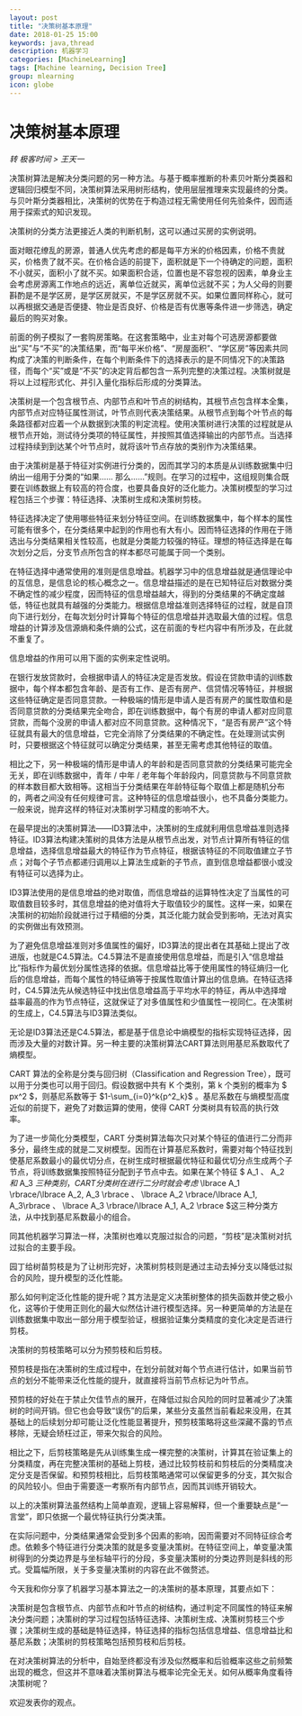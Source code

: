 ```yaml
---
layout: post
title: "决策树基本原理"
date: 2018-01-25 15:00
keywords: java,thread
description: 机器学习
categories: [MachineLearning]
tags: [Machine learning, Decision Tree]
group: mlearning
icon: globe
---
```


<!-- more -->

# 决策树基本原理

_转 极客时间 > 王天一_


决策树算法是解决分类问题的另一种方法。与基于概率推断的朴素贝叶斯分类器和逻辑回归模型不同，决策树算法采用树形结构，使用层层推理来实现最终的分类。与贝叶斯分类器相比，决策树的优势在于构造过程无需使用任何先验条件，因而适用于探索式的知识发现。

决策树的分类方法更接近人类的判断机制，这可以通过买房的实例说明。

面对眼花缭乱的房源，普通人优先考虑的都是每平方米的价格因素，价格不贵就买，价格贵了就不买。在价格合适的前提下，面积就是下一个待确定的问题，面积不小就买，面积小了就不买。如果面积合适，位置也是不容忽视的因素，单身业主会考虑房源离工作地点的远近，离单位近就买，离单位远就不买；为人父母的则要斟酌是不是学区房，是学区房就买，不是学区房就不买。如果位置同样称心，就可以再根据交通是否便捷、物业是否良好、价格是否有优惠等条件进一步筛选，确定最后的购买对象。

前面的例子模拟了一套购房策略。在这套策略中，业主对每个可选房源都要做出“买”与“不买”的决策结果，而“每平米价格”、“房屋面积”、“学区房”等因素共同构成了决策的判断条件，在每个判断条件下的选择表示的是不同情况下的决策路径，而每个“买”或是“不买”的决定背后都包含一系列完整的决策过程。决策树就是将以上过程形式化、并引入量化指标后形成的分类算法。

决策树是一个包含根节点、内部节点和叶节点的树结构，其根节点包含样本全集，内部节点对应特征属性测试，叶节点则代表决策结果。从根节点到每个叶节点的每条路径都对应着一个从数据到决策的判定流程。使用决策树进行决策的过程就是从根节点开始，测试待分类项的特征属性，并按照其值选择输出的内部节点。当选择过程持续到到达某个叶节点时，就将该叶节点存放的类别作为决策结果。

由于决策树是基于特征对实例进行分类的，因而其学习的本质是从训练数据集中归纳出一组用于分类的“如果......  那么......”规则。在学习的过程中，这组规则集合既要在训练数据上有较高的符合度，也要具备良好的泛化能力。决策树模型的学习过程包括三个步骤：特征选择、决策树生成和决策树剪枝。

特征选择决定了使用哪些特征来划分特征空间。在训练数据集中，每个样本的属性可能有很多个，在分类结果中起到的作用也有大有小。因而特征选择的作用在于筛选出与分类结果相关性较高，也就是分类能力较强的特征。理想的特征选择是在每次划分之后，分支节点所包含的样本都尽可能属于同一个类别。

在特征选择中通常使用的准则是信息增益。机器学习中的信息增益就是通信理论中的互信息，是信息论的核心概念之一。信息增益描述的是在已知特征后对数据分类不确定性的减少程度，因而特征的信息增益越大，得到的分类结果的不确定度越低，特征也就具有越强的分类能力。根据信息增益准则选择特征的过程，就是自顶向下进行划分，在每次划分时计算每个特征的信息增益并选取最大值的过程。信息增益的计算涉及信源熵和条件熵的公式，这在前面的专栏内容中有所涉及，在此就不重复了。

信息增益的作用可以用下面的实例来定性说明。

在银行发放贷款时，会根据申请人的特征决定是否发放。假设在贷款申请的训练数据中，每个样本都包含年龄、是否有工作、是否有房产、信贷情况等特征，并根据这些特征确定是否同意贷款。一种极端的情形是申请人是否有房产的属性取值和是否同意贷款的分类结果完全吻合，即在训练数据中，每个有房的申请人都对应同意贷款，而每个没房的申请人都对应不同意贷款。这种情况下，“是否有房产”这个特征就具有最大的信息增益，它完全消除了分类结果的不确定性。在处理测试实例时，只要根据这个特征就可以确定分类结果，甚至无需考虑其他特征的取值。

相比之下，另一种极端的情形是申请人的年龄和是否同意贷款的分类结果可能完全无关，即在训练数据中，青年  /  中年  /  老年每个年龄段内，同意贷款与不同意贷款的样本数目都大致相等。这相当于分类结果在年龄特征每个取值上都是随机分布的，两者之间没有任何规律可言。这种特征的信息增益很小，也不具备分类能力。一般来说，抛弃这样的特征对决策树学习精度的影响不大。

在最早提出的决策树算法——ID3算法中，决策树的生成就利用信息增益准则选择特征。ID3算法构建决策树的具体方法是从根节点出发，对节点计算所有特征的信息增益，选择信息增益最大的特征作为节点特征，根据该特征的不同取值建立子节点；对每个子节点都递归调用以上算法生成新的子节点，直到信息增益都很小或没有特征可以选择为止。

ID3算法使用的是信息增益的绝对取值，而信息增益的运算特性决定了当属性的可取值数目较多时，其信息增益的绝对值将大于取值较少的属性。这样一来，如果在决策树的初始阶段就进行过于精细的分类，其泛化能力就会受到影响，无法对真实的实例做出有效预测。

为了避免信息增益准则对多值属性的偏好，ID3算法的提出者在其基础上提出了改进版，也就是C4.5算法。C4.5算法不是直接使用信息增益，而是引入“信息增益比”指标作为最优划分属性选择的依据。信息增益比等于使用属性的特征熵归一化后的信息增益，而每个属性的特征熵等于按属性取值计算出的信息熵。在特征选择时，C4.5算法先从候选特征中找出信息增益高于平均水平的特征，再从中选择增益率最高的作为节点特征，这就保证了对多值属性和少值属性一视同仁。在决策树的生成上，C4.5算法与ID3算法类似。

无论是ID3算法还是C4.5算法，都是基于信息论中熵模型的指标实现特征选择，因而涉及大量的对数计算。另一种主要的决策树算法CART算法则用基尼系数取代了熵模型。

CART  算法的全称是分类与回归树（Classification  and  Regression  Tree），既可以用于分类也可以用于回归。假设数据中共有 K 个类别，第 k 个类别的概率为 $ px^2 $，则基尼系数等于 $1-\sum_{i=0}^k{p^2_k}$ 。基尼系数在与熵模型高度近似的前提下，避免了对数运算的使用，使得 CART 分类树具有较高的执行效率。

为了进一步简化分类模型，CART 分类树算法每次只对某个特征的值进行二分而非多分，最终生成的就是二叉树模型。因而在计算基尼系数时，需要对每个特征找到使基尼系数最小的最优切分点，在树生成时根据最优特征和最优切分点生成两个子节点，将训练数据集按照特征分配到子节点中去。如果在某个特征 $ A_1 $、$ A_2 $和$ A_3 $三种类别，CART分类树在进行二分时就会考虑$ \lbrace A_1 \rbrace/\lbrace A_2, A_3 \rbrace $、$ \lbrace A_2 \rbrace/\lbrace A_1, A_3\rbrace $、$ \lbrace A_3 \rbrace/\lbrace A_1, A_2 \rbrace $这三种分类方法，从中找到基尼系数最小的组合。

同其他机器学习算法一样，决策树也难以克服过拟合的问题，“剪枝”是决策树对抗过拟合的主要手段。

园丁给树苗剪枝是为了让树形完好，决策树剪枝则是通过主动去掉分支以降低过拟合的风险，提升模型的泛化性能。

那么如何判定泛化性能的提升呢？其方法是定义决策树整体的损失函数并使之极小化，这等价于使用正则化的最大似然估计进行模型选择。另一种更简单的方法是在训练数据集中取出一部分用于模型验证，根据验证集分类精度的变化决定是否进行剪枝。

决策树的剪枝策略可以分为预剪枝和后剪枝。

预剪枝是指在决策树的生成过程中，在划分前就对每个节点进行估计，如果当前节点的划分不能带来泛化性能的提升，就直接将当前节点标记为叶节点。

预剪枝的好处在于禁止欠佳节点的展开，在降低过拟合风险的同时显著减少了决策树的时间开销。但它也会导致“误伤”的后果，某些分支虽然当前看起来没用，在其基础上的后续划分却可能让泛化性能显著提升，预剪枝策略将这些深藏不露的节点移除，无疑会矫枉过正，带来欠拟合的风险。

相比之下，后剪枝策略是先从训练集生成一棵完整的决策树，计算其在验证集上的分类精度，再在完整决策树的基础上剪枝，通过比较剪枝前和剪枝后的分类精度决定分支是否保留。和预剪枝相比，后剪枝策略通常可以保留更多的分支，其欠拟合的风险较小。但由于需要逐一考察所有内部节点，因而其训练开销较大。

以上的决策树算法虽然结构上简单直观，逻辑上容易解释，但一个重要缺点是“一言堂”，即只依据一个最优特征执行分类决策。

在实际问题中，分类结果通常会受到多个因素的影响，因而需要对不同特征综合考虑。依赖多个特征进行分类决策的就是多变量决策树。在特征空间上，单变量决策树得到的分类边界是与坐标轴平行的分段，多变量决策树的分类边界则是斜线的形式。受篇幅所限，关于多变量决策树的内容在此不做赘述。

今天我和你分享了机器学习基本算法之一的决策树的基本原理，其要点如下：

决策树是包含根节点、内部节点和叶节点的树结构，通过判定不同属性的特征来解决分类问题；决策树的学习过程包括特征选择、决策树生成、决策树剪枝三个步骤；决策树生成的基础是特征选择，特征选择的指标包括信息增益、信息增益比和基尼系数；决策树的剪枝策略包括预剪枝和后剪枝。

在对决策树算法的分析中，自始至终都没有涉及似然概率和后验概率这些之前频繁出现的概念，但这并不意味着决策树算法与概率论完全无关。如何从概率角度看待决策树呢？

欢迎发表你的观点。


